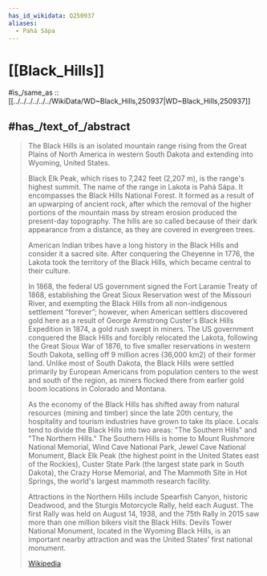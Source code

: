 ```yaml
---
has_id_wikidata: Q250937
aliases:
  - Pahá Sápa
---
```


# [[Black_Hills]] 

#is_/same_as :: [[../../../../../../WikiData/WD~Black_Hills,250937|WD~Black_Hills,250937]] 

## #has_/text_of_/abstract 

> The Black Hills is an isolated mountain range 
> rising from the Great Plains of North America in western South Dakota 
> and extending into Wyoming, United States. 
> 
> Black Elk Peak, which rises to 7,242 feet (2,207 m), is the range's highest summit. 
> The name of the range in Lakota is Pahá Sápa. It encompasses the Black Hills National Forest. 
> It formed as a result of an upwarping of ancient rock, 
> after which the removal of the higher portions of the mountain mass by stream erosion 
> produced the present-day topography. 
> The hills are so called because of their dark appearance from a distance, 
> as they are covered in evergreen trees.
>
> American Indian tribes have a long history in the Black Hills and consider it a sacred site. 
> After conquering the Cheyenne in 1776, 
> the Lakota took the territory of the Black Hills, which became central to their culture. 
> 
> In 1868, the federal US government signed the Fort Laramie Treaty of 1868, 
> establishing the Great Sioux Reservation west of the Missouri River, 
> and exempting the Black Hills from all non-indigenous settlement “forever”; 
> however, when American settlers discovered gold here as a result of George Armstrong Custer's Black Hills Expedition in 1874, a gold rush swept in miners. The US government conquered the Black Hills and forcibly relocated the Lakota, following the Great Sioux War of 1876, to five smaller reservations in western South Dakota, selling off 9 million acres (36,000 km2) of their former land. Unlike most of South Dakota, the Black Hills were settled primarily by European Americans from population centers to the west and south of the region, as miners flocked there from earlier gold boom locations in Colorado and Montana.
>
> As the economy of the Black Hills has shifted away from natural resources (mining and timber) since the late 20th century, the hospitality and tourism industries have grown to take its place. Locals tend to divide the Black Hills into two areas: "The Southern Hills" and "The Northern Hills." The Southern Hills is home to Mount Rushmore National Memorial, Wind Cave National Park, Jewel Cave National Monument, Black Elk Peak (the highest point in the United States east of the Rockies), Custer State Park (the largest state park in South Dakota), the Crazy Horse Memorial, and The Mammoth Site in Hot Springs, the world's largest mammoth research facility.
>
> Attractions in the Northern Hills include Spearfish Canyon, historic Deadwood, and the Sturgis Motorcycle Rally, held each August. The first Rally was held on August 14, 1938, and the 75th Rally in 2015 saw more than one million bikers visit the Black Hills. Devils Tower National Monument, located in the Wyoming Black Hills, is an important nearby attraction and was the United States' first national monument.
>
> [Wikipedia](https://en.wikipedia.org/wiki/Black%20Hills) 

